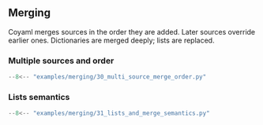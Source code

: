 ## Merging

Coyaml merges sources in the order they are added. Later sources override earlier ones.
Dictionaries are merged deeply; lists are replaced.

### Multiple sources and order

```python
--8<-- "examples/merging/30_multi_source_merge_order.py"
```

### Lists semantics

```python
--8<-- "examples/merging/31_lists_and_merge_semantics.py"
```


